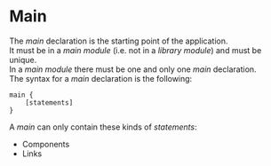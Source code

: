 # Main

The _main_ declaration is the starting point of the application.  
It must be in a _main module_ \(i.e. not in a _library module_\) and must be unique.  
In a _main module_ there must be one and only one _main_ declaration.  
The syntax for a _main_ declaration is the following:

```marklang
main {
    [statements]
}
```

A _main_ can only contain these kinds of _statements_:

* Components
* Links
